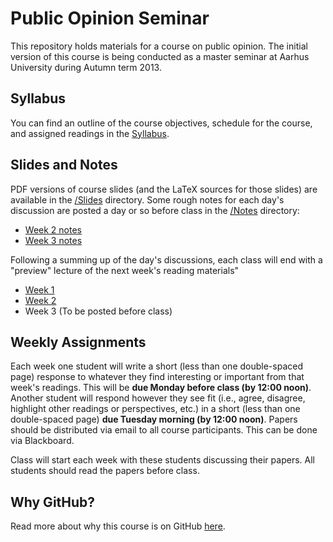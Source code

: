 # Public Opinion Seminar #

This repository holds materials for a course on public opinion. The initial version of this course is being conducted as a master seminar at Aarhus University during Autumn term 2013.

## Syllabus ##

You can find an outline of the course objectives, schedule for the course, and assigned readings in the [Syllabus](/Syllabus.pdf).


## Slides and Notes ##

PDF versions of course slides (and the LaTeX sources for those slides) are available in the [/Slides](Slides) directory.
Some rough notes for each day's discussion are posted a day or so before class in the [/Notes](Notes) directory:
* [Week 2 notes](Notes/Week2.md)
* [Week 3 notes](Notes/Week3.md)

Following a summing up of the day's discussions, each class will end with a "preview" lecture of the next week's reading materials"
* [Week 1](Slides/Lecture1-2.pdf)
* [Week 2](Slides/Lecture2-2.pdf)
* Week 3 (To be posted before class)


## Weekly Assignments ##

Each week one student will write a short (less than one double-spaced page) response to whatever they find interesting or important from that week's readings. This will be **due Monday before class (by 12:00 noon)**. Another student will respond however they see fit (i.e., agree, disagree, highlight other readings or perspectives, etc.) in a short (less than one double-spaced page) **due Tuesday morning (by 12:00 noon)**. Papers should be distributed via email to all course participants. This can be done via Blackboard.

Class will start each week with these students discussing their papers. All students should read the papers before class.



## Why GitHub? ##

Read more about why this course is on GitHub [here](fork.md).
